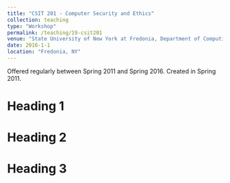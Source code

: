 ```yaml
---
title: "CSIT 201 - Computer Security and Ethics"
collection: teaching
type: "Workshop"
permalink: /teaching/19-csit201
venue: "State University of New York at Fredonia, Department of Computing and Information Science"
date: 2016-1-1
location: "Fredonia, NY"
---
```


Offered regularly between Spring 2011 and Spring 2016. Created in Spring 2011.


Heading 1
======

Heading 2
======

Heading 3
======
